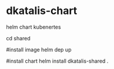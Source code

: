 # dkatalis-chart

helm chart kubenertes

cd shared

#install image
helm dep up 

#install chart
helm install dkatalis-shared .

